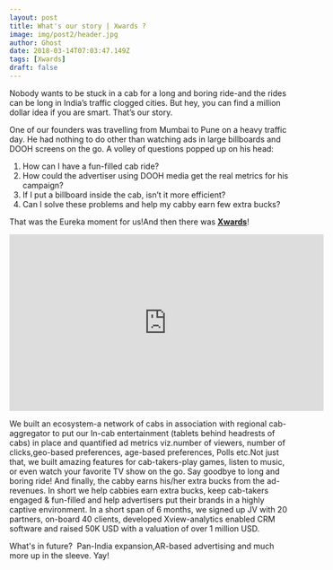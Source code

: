```yaml
---
layout: post
title: What's our story | Xwards ?
image: img/post2/header.jpg
author: Ghost
date: 2018-03-14T07:03:47.149Z
tags: [Xwards]
draft: false
---
```


Nobody wants to be stuck in a cab for a long and boring ride-and the rides can be long in India’s traffic clogged cities. But hey, you can find a million dollar idea if you are smart. That’s our story.

One of our founders was travelling from Mumbai to Pune on a heavy traffic day. He had nothing to do other than watching ads in large billboards and DOOH screens on the go. A volley of questions popped up on his head:

1. How can I have a fun-filled cab ride?
2. How could the advertiser using DOOH media get the real metrics for his campaign?
3. If I put a billboard inside the cab, isn’t it more efficient?
4. Can I solve these problems and help my cabby earn few extra bucks?


That was the Eureka moment for us!And then there was **<a href="https://www.xwards.com/" target="_blank">Xwards</a>**!

<iframe width="560" height="315" src="https://www.youtube.com/embed/efFF9NlPT88" frameborder="0" allow="accelerometer; autoplay; encrypted-media; gyroscope; picture-in-picture" allowfullscreen></iframe>

We built an ecosystem-a network of cabs in association with regional cab-aggregator to put our In-cab entertainment (tablets behind headrests of cabs) in place and quantified ad metrics viz.number of viewers, number of clicks,geo-based preferences, age-based preferences, Polls etc.Not just that, we built amazing features for cab-takers-play games, listen to music, or even watch your favorite TV show on the go. Say goodbye to long and boring ride! And finally, the cabby earns his/her extra bucks from the ad-revenues. In short we help cabbies earn extra bucks, keep cab-takers engaged & fun-filled and help advertisers put their brands in a highly captive environment.
In a short span of 6 months, we signed up JV with 20 partners, on-board 40 clients, developed Xview-analytics enabled CRM software and raised 50K USD with a valuation of over 1 million USD.

What's in future? 
Pan-India expansion,AR-based advertising and much more up in the sleeve.
Yay!
